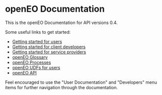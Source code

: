 # openEO Documentation

This is the openEO Documentation for API versions 0.4.

Some useful links to get started:
* [Getting started for users](getting-started.md)
* [Getting started for client developers](developers/clients/getting-started.md)
* [Getting started for service providers](developers/backends/getting-started.md)
* [openEO Glossary](glossary.md)
* [openEO Processes](processes.md)
* [openEO UDFs for users](udfs.md)
* [openEO API](developers/api/reference.md)

Feel encouraged to use the "User Documentation" and "Developers" menu items for further navigation through the documentation.